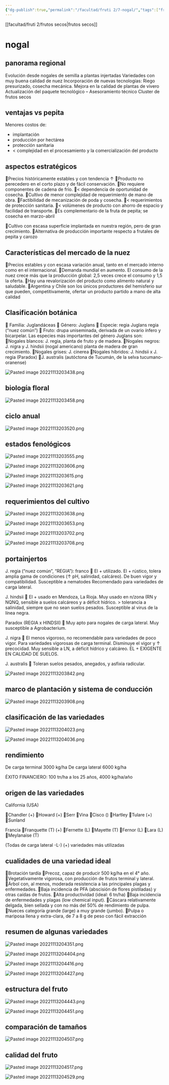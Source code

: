 ```yaml
---
{"dg-publish":true,"permalink":"/facultad/fruti 2/7-nogal/","tags":["fruticultura"],"dgShowFileTree":true,"dgShowToc":true}
---
```


[[facultad/fruti 2/frutos secos\|frutos secos]]

# nogal
## panorama regional
Evolución desde nogales de semilla a plantas injertadas
Variedades con muy buena calidad de nuez
Incorporación de nuevas tecnologías: Riego presurizado, cosecha mecánica.
Mejora en la calidad de plantas de vivero
Actualización del paquete tecnológico – Asesoramiento técnico
Cluster de frutos secos

## ventajas vs pepita

Menores costos de:
- implantación
- producción por hectárea
- protección sanitaria
- < complejidad en el procesamiento y la comercialización del producto

## aspectos estratégicos

Precios históricamente estables y con tendencia ↑
Producto no perecedero en el corto plazo y de fácil conservación.
No requiere componentes de cadena de frío.
< dependencia de oportunidad de cosecha.
Cultivo de menor complejidad de requerimiento de mano de obra.
Factibilidad de mecanización de poda y cosecha. 
<  requerimientos de protección sanitaria. 
< volúmenes de producto con ahorro de espacio y facilidad de transporte.
Es complementario de la fruta de pepita; se cosecha en marzo-abril

Cultivo con escasa superficie implantada en nuestra región, pero de gran crecimiento.
Alternativa de producción 
importante respecto a frutales de pepita y carozo

## Características del mercado de la nuez

Precios estables y con escasa variación anual, tanto en el mercado interno como en el internacional.
Demanda mundial en aumento. El consumo de la nuez crece más que la producción global: 2,5 veces crece el consumo y 1,5 la oferta.
Hay una revalorización del producto como alimento natural y saludable.
Argentina y Chile son los únicos productores del hemisferio sur que pueden, competitivamente, ofertar un producto partido a mano de alta calidad

## Clasificación botánica

 Familia:  Juglandáceas
 Género:  Juglans
 Especie:  regia
Juglans regia (“nuez común”)
 Fruto:  drupa uniseminada, derivada de un ovario ínfero y bicarpelar.
Las especies más importantes del género Juglans son:
Nogales blancos: J. regia, planta de fruto y de madera.
Nogales negros:  J. nigra y J. hindsii (nogal americano) planta de madera de gran crecimiento.
Nogales grises:  J. cinerea 
Nogales híbridos:  J. hindsii x J. regia (Paradox)
J. australis (autóctona de Tucumán, de la selva tucumano-oranense)

![Pasted image 20221113203438.png](/img/user/facultad/fruti%202/adjuntos/Pasted%20image%2020221113203438.png)

## biología floral

![Pasted image 20221113203458.png](/img/user/facultad/fruti%202/adjuntos/Pasted%20image%2020221113203458.png)

## ciclo anual

![Pasted image 20221113203520.png](/img/user/facultad/fruti%202/adjuntos/Pasted%20image%2020221113203520.png)

## estados fenológicos

![Pasted image 20221113203555.png](/img/user/facultad/fruti%202/adjuntos/Pasted%20image%2020221113203555.png)

![Pasted image 20221113203606.png](/img/user/facultad/fruti%202/adjuntos/Pasted%20image%2020221113203606.png)

![Pasted image 20221113203615.png](/img/user/facultad/fruti%202/adjuntos/Pasted%20image%2020221113203615.png)

![Pasted image 20221113203621.png](/img/user/facultad/fruti%202/adjuntos/Pasted%20image%2020221113203621.png)

## requerimientos del cultivo

![Pasted image 20221113203638.png](/img/user/facultad/fruti%202/adjuntos/Pasted%20image%2020221113203638.png)

![Pasted image 20221113203653.png](/img/user/facultad/fruti%202/adjuntos/Pasted%20image%2020221113203653.png)

![Pasted image 20221113203702.png](/img/user/facultad/fruti%202/adjuntos/Pasted%20image%2020221113203702.png)

![Pasted image 20221113203708.png](/img/user/facultad/fruti%202/adjuntos/Pasted%20image%2020221113203708.png)

## portainjertos

J. regia (“nuez común”, “REGIA”):  franco
 El + utilizado. El + rústico, tolera amplia gama de condiciones (↑ pH, salinidad, calcáreo).  De buen vigor y compatibilidad. Susceptible a nematodes  Recomendado para variedades de 
carga lateral.

J. hindsii
 El + usado en Mendoza, La Rioja. Muy usado en n/zona (RN y NQNQ, sensible a suelos calcáreos y a déficit hídrico.  > tolerancia a salinidad, siempre que no sean suelos pesados. 
Susceptible al virus de la línea negra.

Paradox (REGIA x HINDSII)
 Muy apto para nogales de carga lateral. Muy susceptible a Agrobacterium.

J. nigra
 El menos vigoroso, no recomendable para variedades de poco vigor.  Para variedades vigorosas de carga terminal.  Disminuye el vigor y ↑ precocidad.  Muy sensible a LN, a déficit hídrico y calcáreo.  EL + EXIGENTE EN CALIDAD DE SUELOS.

J.  australis 
 Toleran suelos pesados, anegados, y asfixia radicular.

![Pasted image 20221113203842.png](/img/user/facultad/fruti%202/adjuntos/Pasted%20image%2020221113203842.png)

## marco de plantación y sistema de conducción

![Pasted image 20221113203908.png](/img/user/facultad/fruti%202/adjuntos/Pasted%20image%2020221113203908.png)

## clasificación de las variedades

![Pasted image 20221113204023.png](/img/user/facultad/fruti%202/adjuntos/Pasted%20image%2020221113204023.png)

![Pasted image 20221113204036.png](/img/user/facultad/fruti%202/adjuntos/Pasted%20image%2020221113204036.png)

## rendimiento

De carga terminal 3000 kg/ha
De carga lateral 6000 kg/ha

ÉXITO FINANCIERO:  100 tn/ha a los 25 años, 4000 kg/ha/año

## origen de las variedades

California (USA)

Chandler (+)
Howard (+)
Serr
Vina
Cisco ()
Hartley
Tulare (+)
Sunland

Francia
Franquette (T) (+)
Fernette (L)
Mayette (T)
Fernor (L)
Lara (L)
Meylanaise (T)

(Todas de carga lateral -L-)
(+) variedades más utilizadas

## cualidades de una variedad ideal

Brotación tardía 
Precoz, capaz de producir 500 kg/ha en el 4° año.
Vegetativamente vigorosa, con producción de frutos terminal y lateral.
Árbol con, al menos, moderada resistencia a las principales plagas y enfermedades.
Baja incidencia de PFA (abscisión de flores pistiladas) y otras caídas de frutos.
Alta productividad (ideal:  6 tn/ha)
Baja incidencia de enfermedades y plagas (low chemical input).
Cáscara relativamente delgada, bien sellada y con no más del 50% de rendimiento de pulpa.
Nueces categoría grande (large) a muy grande (jumbo).
Pulpa o mariposa llena y extra-clara, de 7 a 8 g de peso con fácil extracción

## resumen de algunas variedades

![Pasted image 20221113204351.png](/img/user/facultad/fruti%202/adjuntos/Pasted%20image%2020221113204351.png)

![Pasted image 20221113204404.png](/img/user/facultad/fruti%202/adjuntos/Pasted%20image%2020221113204404.png)

![Pasted image 20221113204416.png](/img/user/facultad/fruti%202/adjuntos/Pasted%20image%2020221113204416.png)

![Pasted image 20221113204427.png](/img/user/facultad/fruti%202/adjuntos/Pasted%20image%2020221113204427.png)

## estructura del fruto

![Pasted image 20221113204443.png](/img/user/facultad/fruti%202/adjuntos/Pasted%20image%2020221113204443.png)

![Pasted image 20221113204451.png](/img/user/facultad/fruti%202/adjuntos/Pasted%20image%2020221113204451.png)

## comparación de tamaños

![Pasted image 20221113204507.png](/img/user/facultad/fruti%202/adjuntos/Pasted%20image%2020221113204507.png)

## calidad del fruto

![Pasted image 20221113204517.png](/img/user/facultad/fruti%202/adjuntos/Pasted%20image%2020221113204517.png)

![Pasted image 20221113204529.png](/img/user/facultad/fruti%202/adjuntos/Pasted%20image%2020221113204529.png)
